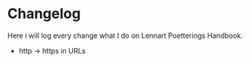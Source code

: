 # Changelog

Here i will log every change what I do on Lennart Poetterings Handbook.

* http -> https in URLs
